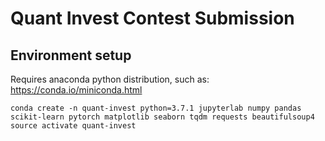 # Quant Invest Contest Submission

## Environment setup
Requires anaconda python distribution, such as: https://conda.io/miniconda.html
```
conda create -n quant-invest python=3.7.1 jupyterlab numpy pandas scikit-learn pytorch matplotlib seaborn tqdm requests beautifulsoup4
source activate quant-invest
```
